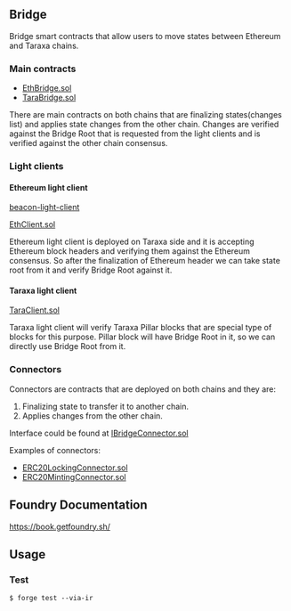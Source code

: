 ## Bridge

Bridge smart contracts that allow users to move states between Ethereum and Taraxa chains.

### Main contracts 

* [EthBridge.sol](src/eth/EthBridge.sol)
* [TaraBridge.sol](src/tara/TaraBridge.sol)

There are main contracts on both chains that are finalizing states(changes list) and applies state changes from the other chain. Changes are verified against the Bridge Root that is requested from the light clients and is verified against the other chain consensus. 

### Light clients

#### Ethereum light client

[beacon-light-client](https://github.com/darwinia-network/beacon-light-client)

[EthClient.sol](src/tara/EthClient.sol)

Ethereum light client is deployed on Taraxa side and it is accepting Ethereum block headers and verifying them against the Ethereum consensus. So after the finalization of Ethereum header we can take state root from it and verify Bridge Root against it.


#### Taraxa light client

[TaraClient.sol](src/eth/TaraClient.sol)

Taraxa light client will verify Taraxa Pillar blocks that are special type of blocks for this purpose. Pillar block will have Bridge Root in it, so we can directly use Bridge Root from it. 

### Connectors

Connectors are contracts that are deployed on both chains and they are: 
1. Finalizing state to transfer it to another chain.
2. Applies changes from the other chain.

Interface could be found at [IBridgeConnector.sol](./src/connectors/IBridgeConnector.sol)

Examples of connectors:
* [ERC20LockingConnector.sol](./src/connectors/ERC20LockingConnector.sol)
* [ERC20MintingConnector.sol](./src/connectors/ERC20MintingConnector.sol)


## Foundry Documentation

https://book.getfoundry.sh/

## Usage

### Test

```shell
$ forge test --via-ir
```

